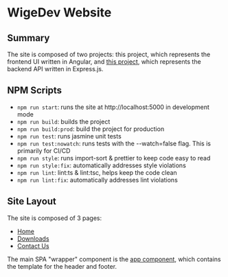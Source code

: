 # WigeDev Website

## Summary

The site is composed of two projects: this project, which represents the frontend UI written in Angular, and [this project](https://github.com/garywige/wige-dev-site-api), which represents the backend API written in Express.js.

## NPM Scripts

- `npm run start`: runs the site at http://localhost:5000 in development mode
- `npm run build`: builds the project
- `npm run build:prod`: build the project for production
- `npm run test`: runs jasmine unit tests
- `npm run test:nowatch`: runs tests with the --watch=false flag. This is primarily for CI/CD
- `npm run style`: runs import-sort & prettier to keep code easy to read
- `npm run style:fix`: automatically addresses style violations
- `npm run lint`: lint:ts & lint:tsc, helps keep the code clean
- `npm run lint:fix`: automatically addresses lint violations

## Site Layout

The site is composed of 3 pages:

- [Home](src/app/home)
- [Downloads](src/app/downloads)
- [Contact Us](src/app/contact-us)

The main SPA "wrapper" component is the [app component](src/app), which contains the template for the header and footer.
